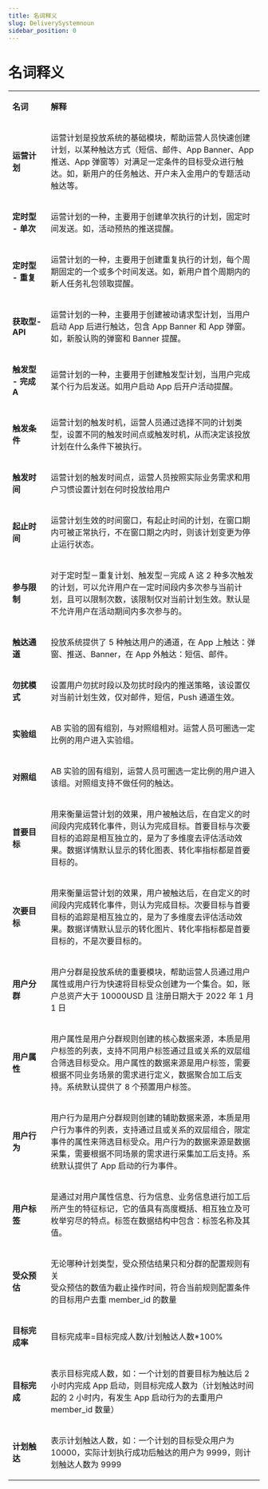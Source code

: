 ```yaml
---
title: 名词释义
slug: DeliverySystemnoun
sidebar_position: 0
---
```



# 名词释义

<table>
<colgroup>
<col width="111"/>
<col width="753"/>
</colgroup>
<tbody>
<tr>
<td><p><strong>名词</strong></p></td><td><p><strong>解释</strong></p></td></tr>
<tr>
<td><p><strong>运营计划</strong></p></td><td><p>运营计划是投放系统的基础模块，帮助运营人员快速创建计划，以某种触达方式（短信、邮件、App Banner、App 推送、App 弹窗等）对满足一定条件的目标受众进行触达。如，新用户的任务触达、开户未入金用户的专题活动触达等。</p></td></tr>
<tr>
<td><p><strong>定时型 - 单次</strong></p></td><td><p>运营计划的一种，主要用于创建单次执行的计划，固定时间发送。如，活动预热的推送提醒。</p></td></tr>
<tr>
<td><p><strong>定时型 - 重复</strong></p></td><td><p>运营计划的一种，主要用于创建重复执行的计划，每个周期固定的一个或多个时间发送。如，新用户首个周期内的新人任务礼包领取提醒。</p></td></tr>
<tr>
<td><p><strong>获取型-API</strong></p></td><td><p>运营计划的一种，主要用于创建被动请求型计划，当用户启动 App 后进行触达，包含 App Banner 和 App 弹窗。如，新股认购的弹窗和 Banner 提醒。</p></td></tr>
<tr>
<td><p><strong>触发型 - 完成 A</strong></p></td><td><p>运营计划的一种，主要用于创建触发型计划，当用户完成某个行为后发送。如用户启动 App 后开户活动提醒。</p></td></tr>
<tr>
<td><p><strong>触发条件</strong></p></td><td><p>运营计划的触发时机，运营人员通过选择不同的计划类型，设置不同的触发时间点或触发时机，从而决定该投放计划在什么条件下被执行。</p></td></tr>
<tr>
<td><p><strong>触发时间</strong></p></td><td><p>运营计划的触发时间点，运营人员按照实际业务需求和用户习惯设置计划在何时投放给用户</p></td></tr>
<tr>
<td><p><strong>起止时间</strong></p></td><td><p>运营计划生效的时间窗口，有起止时间的计划，在窗口期内可被正常执行，不在窗口期之内时，则该计划变更为停止运行状态。</p></td></tr>
<tr>
<td><p><strong>参与限制</strong></p></td><td><p>对于定时型－重复计划、触发型－完成 A 这 2 种多次触发的计划，可以允许用户在一定时间段内多次参与当前计划，且可以限制次数，该限制仅对当前计划生效。默认是不允许用户在活动期间内多次参与的。</p></td></tr>
<tr>
<td><p><strong>触达通道</strong></p></td><td><p>投放系统提供了 5 种触达用户的通道，在 App 上触达：弹窗、推送、Banner，在 App 外触达：短信、邮件。</p></td></tr>
<tr>
<td><p><strong>勿扰模式</strong></p></td><td><p>设置用户勿扰时段以及勿扰时段内的推送策略，该设置仅对当前计划生效，仅对邮件，短信，Push 通道生效。</p></td></tr>
<tr>
<td><p><strong>实验组</strong></p></td><td><p>AB 实验的固有组别，与对照组相对。运营人员可圈选一定比例的用户进入实验组。</p></td></tr>
<tr>
<td><p><strong>对照组</strong></p></td><td><p>AB 实验的固有组别，运营人员可圈选一定比例的用户进入该组。对照组支持不做任何的触达。</p></td></tr>
<tr>
<td><p><strong>首要目标</strong></p></td><td><p>用来衡量运营计划的效果，用户被触达后，在自定义的时间段内完成转化事件，则认为完成目标。首要目标与次要目标的追踪是相互独立的，是为了多维度去评估活动效果。数据详情默认显示的转化图表、转化率指标都是首要目标的。</p></td></tr>
<tr>
<td><p><strong>次要目标</strong></p></td><td><p>用来衡量运营计划的效果，用户被触达后，在自定义的时间段内完成转化事件，则认为完成目标。次要目标与首要目标的追踪是相互独立的，是为了多维度去评估活动效果。数据详情默认显示的转化图片、转化率指标都是首要目标的，不是次要目标的。</p></td></tr>
<tr>
<td><p><strong>用户分群</strong></p></td><td><p>用户分群是投放系统的重要模块，帮助运营人员通过用户属性或用户行为快速将目标受众创建为一个集合。如，账户总资产大于 10000USD 且 注册日期大于 2022 年 1 月 1 日</p></td></tr>
<tr>
<td><p><strong>用户属性</strong></p></td><td><p>用户属性是用户分群规则创建的核心数据来源，本质是用户标签的列表，支持不同用户标签通过且或关系的双层组合筛选目标受众。用户属性的数据来源是用户标签，需要根据不同业务场景的需求进行定义，数据聚合加工后支持。系统默认提供了 8 个预置用户标签。</p></td></tr>
<tr>
<td><p><strong>用户行为</strong></p></td><td><p>用户行为是用户分群规则创建的辅助数据来源，本质是用户行为事件的列表，支持通过且或关系的双层组合，限定事件的属性来筛选目标受众。用户行为的数据来源是数据采集，需要根据不同场景的需求进行采集加工后支持。系统默认提供了 App 启动的行为事件。</p></td></tr>
<tr>
<td><p><strong>用户标签</strong></p></td><td><p>是通过对用户属性信息、行为信息、业务信息进行加工后所产生的特征标记，它的值具有高度概括、相互独立及可枚举穷尽的特点。标签在数据结构中包含：标签名称及其值。</p></td></tr>
<tr>
<td><p><strong>受众预估</strong></p></td><td><p>无论哪种计划类型，受众预估结果只和分群的配置规则有关<br/>受众预估的数值为截止操作时间，符合当前规则配置条件的目标用户去重 member_id 的数量</p></td></tr>
<tr>
<td><p><strong>目标完成率</strong></p></td><td><p>目标完成率=目标完成人数/计划触达人数*100%</p></td></tr>
<tr>
<td><p><strong>目标完成</strong></p></td><td><p>表示目标完成人数，如：一个计划的首要目标为触达后 2 小时内完成 App 启动，则目标完成人数为（计划触达时间起的 2 小时内，有发生 App 启动行为的去重用户 member_id 数量）</p></td></tr>
<tr>
<td><p><strong>计划触达</strong></p></td><td><p>表示计划触达人数，如：一个计划的目标受众用户为 10000，实际计划执行成功后触达的用户为 9999，则计划触达人数为 9999</p></td></tr>
</tbody>
</table>

